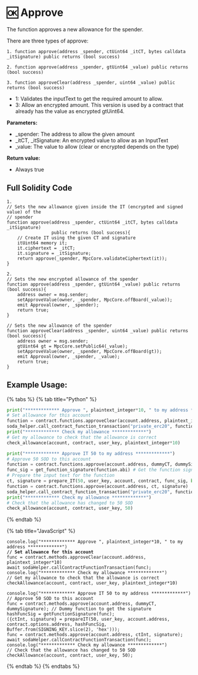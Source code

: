 # 🆗 Approve

The function approves a new allowance for the spender.

There are three types of approve:

```solidity
1. function approve(address _spender, ctUint64 _itCT, bytes calldata _itSignature) public returns (bool success)
```

```solidity
2. function approve(address _spender, gtUint64 _value) public returns (bool success)
```

```solidity
3. function approveClear(address _spender, uint64 _value) public returns (bool success)
```

* 1: Validates the inputText to get the required amount to allow.
* 3: Allow an encrypted amount. This version is used by a contract that already has the value as encrypted gtUint64.

**Parameters:**&#x20;

* \_spender: The address to allow the given amount
* \_itCT, \_itSignature: An encrypted value to allow as an InputText&#x20;
* \_value: The value to allow (clear or encrypted depends on the type)

**Return value:**&#x20;

* Always true

## Full Solidity Code

```solidity
1. 
// Sets the new allowance given inside the IT (encrypted and signed value) of the 
// spender
function approve(address _spender, ctUint64 _itCT, bytes calldata _itSignature) 
                 public returns (bool success){
    // Create IT using the given CT and signature
    itUint64 memory it;
    it.ciphertext = _itCT;
    it.signature = _itSignature;
    return approve(_spender, MpcCore.validateCiphertext(it));
}
```

```solidity
2.
// Sets the new encrypted allowance of the spender
function approve(address _spender, gtUint64 _value) public returns (bool success){
    address owner = msg.sender;
    setApproveValue(owner, _spender, MpcCore.offBoard(_value));
    emit Approval(owner, _spender);
    return true;
}
```

```solidity
// Sets the new allowance of the spender
function approveClear(address _spender, uint64 _value) public returns (bool success){
    address owner = msg.sender;
    gtUint64 gt = MpcCore.setPublic64(_value);
    setApproveValue(owner, _spender, MpcCore.offBoard(gt));
    emit Approval(owner, _spender, _value);
    return true;
}
```

## **Example Usage:**

{% tabs %}
{% tab title="Python" %}
```python
print("************* Approve ", plaintext_integer*10, " to my address *************")
# Set allowance for this account
function = contract.functions.approveClear(account.address, plaintext_integer*10)
soda_helper.call_contract_function_transaction("private_erc20", function)
print("************* Check my allowance *************")
# Get my allowance to check that the allowance is correct
check_allowance(account, contract, user_key, plaintext_integer*10)

print("************* Approve IT 50 to my address *************")
# Approve 50 SOD to this account
function = contract.functions.approve(account.address, dummyCT, dummySignature) # Dummy function
func_sig = get_function_signature(function.abi) # Get the function signature
# Prepare the input text for the function
ct, signature = prepare_IT(50, user_key, account, contract, func_sig, bytes.fromhex(private_key[2:]))
function = contract.functions.approve(account.address, ct, signature)
soda_helper.call_contract_function_transaction("private_erc20", function)
print("************* Check my allowance *************")
# Check that the allowance has changed to 50 SOD
check_allowance(account, contract, user_key, 50)
```
{% endtab %}

{% tab title="JavaScript" %}
<pre class="language-javascript"><code class="lang-javascript">console.log("************* Approve ", plaintext_integer*10, " to my address *************")
<strong>// Set allowance for this account
</strong>func = contract.methods.approveClear(account.address, plaintext_integer*10)
await sodaHelper.callContractFunctionTransaction(func);
console.log("************* Check my allowance *************")
// Get my allowance to check that the allowance is correct
checkAllowance(account, contract, user_key, plaintext_integer*10)

console.log("************* Approve IT 50 to my address *************")
// Approve 50 SOD to this account
func = contract.methods.approve(account.address, dummyCT, dummySignature); // Dummy function to get the signature
hashFuncSig = getFunctionSignature(func);
({ctInt, signature} = prepareIT(50, user_key, account.address, contract.options.address, hashFuncSig, Buffer.from(SIGNING_KEY.slice(2), 'hex')));
func = contract.methods.approve(account.address, ctInt, signature);
await sodaHelper.callContractFunctionTransaction(func);
console.log("************* Check my allowance *************")
// Check that the allowance has changed to 50 SOD
checkAllowance(account, contract, user_key, 50);
</code></pre>
{% endtab %}
{% endtabs %}
